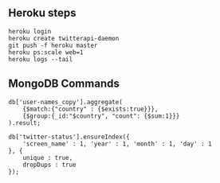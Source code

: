 ## Heroku steps

    heroku login
    heroku create twitterapi-daemon
    git push -f heroku master
    heroku ps:scale web=1
    heroku logs --tail

## MongoDB Commands

	db['user-names_copy'].aggregate(
	    {$match:{"country" : {$exists:true}}},
	    {$group:{_id:"$country", "count": {$sum:1}}}
	).result;

	db['twitter-status'].ensureIndex({
		'screen_name' : 1, 'year' : 1, 'month' : 1, 'day' : 1
	}, {
		unique : true, 
		dropDups : true
	});
